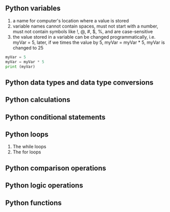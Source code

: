 ## Python variables
1. a name for computer's location where a value is stored
2. variable names cannot contain spaces, must not start with a number, must not contain symbols like !, @, #, $, %, and are case-sensitive
3. the value stored in a variable can be changed programmatically, i.e. myVar = 5, later, if we times the value by 5, myVar = myVar * 5, myVar is changed to 25

```python
myVar = 5
myVar = myVar * 5
print (myVar)
```

## Python data types and data type conversions
## Python calculations
## Python conditional statements

## Python loops
1. The while loops
2. The for loops

## Python comparison operations
## Python logic operations
## Python functions
